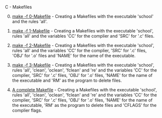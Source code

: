 C - Makefiles

0. [make -f 0-Makefile](https://github.com/hewsontrinh526/holbertonschool-low_level_programming/blob/master/makefiles/0-Makefile) - Creating a Makefiles with the executable 'school' and the rules 'all'.

1. [make -f 1-Makefile](https://github.com/hewsontrinh526/holbertonschool-low_level_programming/blob/master/makefiles/1-Makefile) - Creating a Makefiles with the executable 'school', rules 'all' and the variables 'CC' for the complier and 'SRC' for '.c' files.

2. [make -f 2-Makefile](https://github.com/hewsontrinh526/holbertonschool-low_level_programming/blob/master/makefiles/2-Makefile) - Creating a Makefiles with the executable 'school', rules 'all' and the variables 'CC' for the complier, 'SRC' for '.c' files, 'OBJ' for '.o' files and 'NAME' for the name of the executable.

3. [make -f 3-Makefile](https://github.com/hewsontrinh526/holbertonschool-low_level_programming/blob/master/makefiles/3-Makefile) - Creating a Makefiles with the executable 'school', rules 'all', 'clean', 'oclean', 'fclean' and 're' and the variables 'CC' for the complier, 'SRC' for '.c' files, 'OBJ' for '.o' files, 'NAME' for the name of the executable and 'RM' as the program to delete files.

4. [A complete Makefile](https://github.com/hewsontrinh526/holbertonschool-low_level_programming/blob/master/makefiles/4-Makefile) - Creating a Makefiles with the executable 'school', rules 'all', 'clean', 'oclean', 'fclean' and 're' and the variables 'CC' for the complier, 'SRC' for '.c' files, 'OBJ' for '.o' files, 'NAME' for the name of the executable, 'RM' as the program to delete files and 'CFLAGS' for the complier flags.